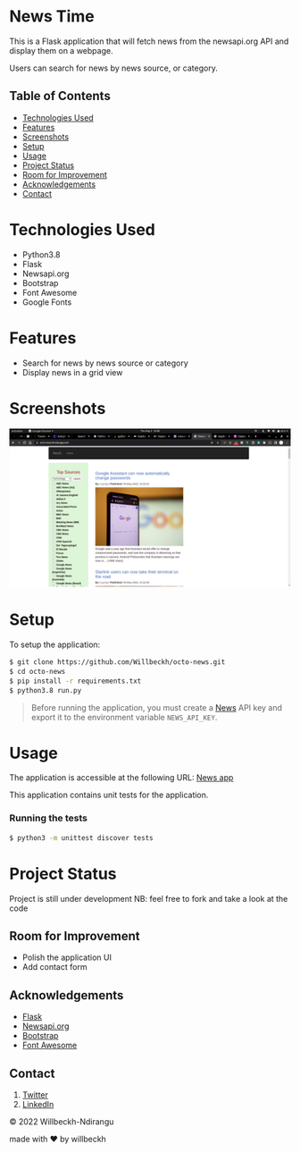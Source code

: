 # News Time

This is a Flask application that will fetch news from the newsapi.org API and display them on a webpage.

Users can search for news by news source, or category.

## Table of Contents

- [Technologies Used](#technologies-used)
- [Features](#features)
- [Screenshots](#screenshots)
- [Setup](#setup)
- [Usage](#usage)
- [Project Status](#project-status)
- [Room for Improvement](#room-for-improvement)
- [Acknowledgements](#acknowledgements)
- [Contact](#contact)

# Technologies Used

- Python3.8
- Flask
- Newsapi.org
- Bootstrap
- Font Awesome
- Google Fonts

# Features

- Search for news by news source or category
- Display news in a grid view

# Screenshots
![news app](app/static/assets/news-app.png)

# Setup

To setup the application:

```sh
$ git clone https://github.com/Willbeckh/octo-news.git
$ cd octo-news
$ pip install -r requirements.txt
$ python3.8 run.py
```

> Before running the application, you must create a [News](newsapi.org) API key
> and export it to the environment variable `NEWS_API_KEY`.

# Usage

The application is accessible at the following URL: [News app](https://octo-news.herokuapp.com/)

This application contains unit tests for the application.

### Running the tests

```sh
$ python3 -m unittest discover tests
```

# Project Status
Project is still under development
NB: feel free to fork and take a look at the code

## Room for Improvement

- Polish the application UI
- Add contact form

## Acknowledgements
- [Flask](https://flask.palletsprojects.com/) 
- [Newsapi.org](https://newsapi.org/)
- [Bootstrap](https://getbootstrap.com/) 
- [Font Awesome](https://fontawesome.com/)

## Contact
1. [Twitter](https://twitter.com/billyndirangu)
2. [LinkedIn](https://www.linkedin.com/in/willbeckh-ndirangu/)

&copy; 2022 Willbeckh-Ndirangu
<p>made with ❤️ by willbeckh </p>